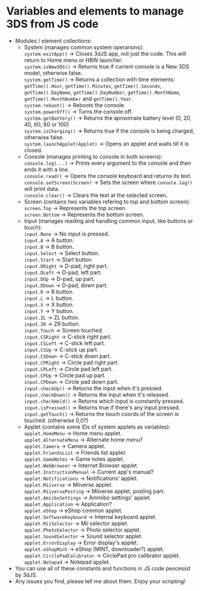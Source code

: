 # Variables and elements to manage 3DS from JS code
- Modules / element collections:  
  - System (manages common system operarions):  
  `system.exitApp()` -> Closes 3dJS app, not just the code. This will return to Home menu or HBW launcher.  
  `system.isNew3DS()` -> Returns true if current console is a New 3DS model, otherwise false.  
  `system.getTime()` -> Returns a collection with time elements: `getTime().Hour`, `getTime().Minutes`, `getTime().Seconds`, `getTime().DayName`, `getTime().DayNumber`, `getTime().MonthName`, `getTime().MonthNumber` and `getTime().Year`.  
  `system.reboot()` -> Reboots the console.  
  `system.powerOff()` -> Turns the console off.  
  `system.getBattery()` -> Returns the aproximate battery level (0, 20, 40, 60, 80 or 100)  
  `system.isCharging()` -> Returns true if the console is being charged, otherwise false.  
  `system.launchApplet(Applet)` -> Opens an applet and waits till it is closed.
  - Console (manages printing to console in both screens):  
  `console.log(...)` -> Prints every argument to the console and then ends it with a line.  
  `console.read()` -> Opens the console keyboard and returns its text.  
  `console.setScreen(Screen)` -> Sets the screen where `console.log()` will print data.  
  `console.clear()` -> Clears the text at the selected screen.  
  - Screen (contains two variables refering to top and bottom screen):  
  `screen.Top` -> Represents the top screen.  
  `screen.Bottom` -> Represents the bottom screen.  
  - Input (manages reading and handling common input, like buttons or touch):  
  `input.None` -> No input is pressed.  
  `input.A` -> A button.  
  `input.B` -> B button.  
  `input.Select` -> Select button.  
  `input.Start` -> Start button.  
  `input.DRight` -> D-pad, right part.  
  `input.DLeft` -> D-pad, left part.  
  `input.DUp` -> D-pad, up part.  
  `input.DDown` -> D-pad, down part.  
  `input.R` -> R button.  
  `input.L` -> L button.  
  `input.X` -> X button.  
  `input.Y` -> Y button.  
  `input.ZL` -> ZL button.  
  `input.ZR` -> ZR button.  
  `input.Touch` -> Screen touched.  
  `input.CSRight` -> C-stick right part.  
  `input.CSLeft` -> C-stick left part.  
  `input.CSUp` -> C-stick up part.  
  `input.CSDown` -> C-stick down part.  
  `input.CPRight` -> Circle pad right part.  
  `input.CPLeft` -> Circle pad left part.  
  `input.CPUp` -> Circle pad up part.  
  `input.CPDown` -> Circle pad down part.  
  `input.checkUp()` -> Returns the input when it's pressed.  
  `input.checkDown()` -> Returns the input when it's released.  
  `input.checkHeld()` -> Returns which input is constantly pressed.  
  `input.isPressed()` -> Returns true if there's any input pressed.  
  `input.getTouch()` -> Returns the touch coords of the screen is touched. (otherwise 0,0?)  
  - Applet (contains some IDs of system applets as variables):  
  `applet.HomeMenu` -> Home menu applet.  
	`applet.AlternateMenu` -> Alternate home menu?  
	`applet.Camera` -> Camera applet.  
	`applet.FriendsList` -> Friends list applet.  
	`applet.GameNotes` -> Game notes applet.  
	`applet.WebBrowser` -> Internet Browser applet.  
	`applet.InstructionManual` -> Current app's manual?  
	`applet.Notifications` -> Notifications' applet.  
	`applet.Miiverse` -> Miiverse applet.  
	`applet.MiiversePosting` -> Miiverse applet, posting part.  
	`applet.AmiiboSettings` -> Ammibo settings' applet.  
	`applet.Application` -> Application?  
	`applet.eShop` -> eShop common applet.  
	`applet.SoftwareKeyboard` -> Internal keyboard applet.  
	`applet.MiiSelector` -> Mii selector applet.  
	`applet.PhotoSelector` -> Photo selector applet.  
	`applet.SoundSelector` -> Sound selector applet.  
	`applet.ErrorDisplay` -> Error display's applet.  
	`applet.eShopMint` -> eShop (MINT, downloader?) applet.  
	`applet.CirclePadCalibrator` -> CirclePad pro calibrator applet.  
	`applet.Notepad` -> Notepad applet.   
- You can use all of these constants and functions in JS code peocessd by 3dJS.
- Any issues you find, please tell me about them. Enjoy your scripting!
